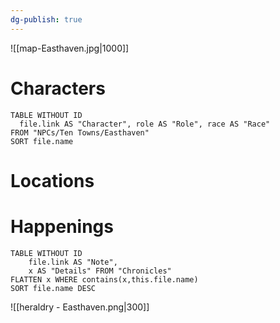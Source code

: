 ```yaml
---
dg-publish: true
---
```

![[map-Easthaven.jpg|1000]]
# Characters

```dataview 
TABLE WITHOUT ID
  file.link AS "Character", role AS "Role", race AS "Race"
FROM "NPCs/Ten Towns/Easthaven"
SORT file.name
```

# Locations
# Happenings
```dataview
TABLE WITHOUT ID
	file.link AS "Note", 
	x AS "Details" FROM "Chronicles"
FLATTEN x WHERE contains(x,this.file.name) 
SORT file.name DESC
```
![[heraldry - Easthaven.png|300]]